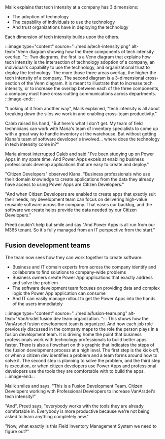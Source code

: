Malik explains that tech intensity at a company has 3 dimensions:

- The adoption of technology
- The capability of individuals to use the technology
- And trust organizations have in deploying the technology

Each dimension of tech intensity builds upon the others.

:::image type="content" source="../media/tech-intensity.png" alt-text="Venn diagram showing how the three components of tech intensity overlap. ":::
Two diagrams, the first is a Venn diagram that explains how tech intensity is the intersection of technology adoption of a company, an individual's capability to use the technology, and organizational trust to deploy the technology. The more those three areas overlap, the higher the tech intensity of a company. The second diagram is a 3-dimensional cross-section of the Venn diagram. It is meant to illustrate that to increase tech intensity, or to increase the overlap between each of the three components, a company must have cross-cutting communications across departments.
:::image-end:::

"Looking at it from another way", Malik explained, "tech intensity is all about breaking down the silos we work in and enabling cross-team productivity."

Caleb raised his hand, "But here's what I don't get. My team of field technicians can work with Maria's team of inventory specialists to come up with a great way to handle inventory at the warehouse. But without getting Kiana's team of software developer's involved... where does the technology in tech intensity come in?"

Maria almost interrupted Caleb and said "I've been studying up on Power Apps in my spare time. And Power Apps excels at enabling business professionals develop applications that are easy to create and deploy."

"Citizen Developers" observed Kiana. "Business professionals who use their domain knowledge to create applications from the data they already have access to using Power Apps are Citizen Developers."

"And when Citizen Developers are enabled to create apps that exactly suit their needs, my development team can focus on delivering high-value reusable software across the company. That eases our backlog, and the software we create helps provide the data needed by our Citizen Developers."

Preeti couldn't help but smile and say "And Power Apps is all run from our M365 tenant. So it's fully managed from an IT perspective from the start."

## Fusion development teams

The team now sees how they can work together to create software:

- Business and IT domain experts from across the company identify and collaborate to find solutions to company-wide problems
- Business owners create Power App applications that exactly address and solve the problem
- The software development team focuses on providing data and complex logic the Power App application can consume
- And IT can easily manage rollout to get the Power Apps into the hands of the users immediately

:::image type="content" source="../media/fusion-team.png" alt-text="VanArsdel fusion dev team organization. ":::
This shows how the VanArsdel fusion development team is organized. And how each job role previously discussed in the company maps to the role the person plays in a fusion development team. It is driving home the point that business professionals work with technology professionals to build better apps faster. There is also a flowchart on this graphic that indicates the steps of the fusion development process at a high level. The first step is the kick-off, or when a citizen dev identifies a problem and a team forms around how to solve it. The second step is planning to solve the problem, and the third step is execution, or when citizen developers use Power Apps and professional developers use the tools they are comfortable with to build the apps.
:::image-end:::

Malik smiles and says, "This is a Fusion Development Team. Citizen Developers working with Professional Developers to increase VanArsdel's tech intensity!"

"And", Preeti says, "everybody works with the tools they are already comfortable in. Everybody is more productive because we're not being asked to learn anything completely new."

"Now, what exactly is this Field Inventory Management System we need to figure out?"

